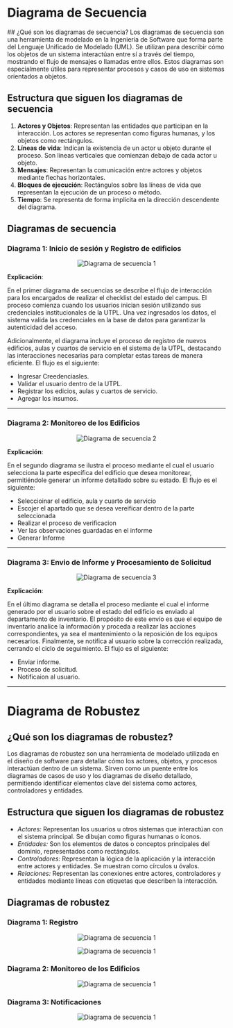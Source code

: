 <h1>Diagrama de Secuencia</h1>
## ¿Qué son los diagramas de secuencia?
Los diagramas de secuencia son una herramienta de modelado en la Ingeniería de Software que forma parte del Lenguaje Unificado de Modelado (UML). Se utilizan para describir cómo los objetos de un sistema interactúan entre sí a través del tiempo, mostrando el flujo de mensajes o llamadas entre ellos. Estos diagramas son especialmente útiles para representar procesos y casos de uso en sistemas orientados a objetos.

## Estructura que siguen los diagramas de secuencia
1. **Actores y Objetos**: Representan las entidades que participan en la interacción. Los actores se representan como figuras humanas, y los objetos como rectángulos.
2. **Líneas de vida**: Indican la existencia de un actor u objeto durante el proceso. Son líneas verticales que comienzan debajo de cada actor u objeto.
3. **Mensajes**: Representan la comunicación entre actores y objetos mediante flechas horizontales.
4. **Bloques de ejecución**: Rectángulos sobre las líneas de vida que representan la ejecución de un proceso o método.
5. **Tiempo**: Se representa de forma implícita en la dirección descendente del diagrama.

## Diagramas de secuencia

### Diagrama 1: Inicio de sesión y Registro de edificios

<p align="center">
  <img src="https://github.com/user-attachments/assets/7f299cc6-e89f-4a8d-bdc0-5a64130b9308" alt="Diagrama de secuencia 1 "/>
</p>

**Explicación**:  

En el primer diagrama de secuencias se describe el flujo de interacción para los encargados de realizar el checklist del estado del campus. El proceso comienza cuando los usuarios inician sesión utilizando sus credenciales institucionales de la UTPL. Una vez ingresados los datos, el sistema valida las credenciales en la base de datos para garantizar la autenticidad del acceso.

Adicionalmente, el diagrama incluye el proceso de registro de nuevos edificios, aulas y cuartos de servicio en el sistema de la UTPL, destacando las interacciones necesarias para completar estas tareas de manera eficiente. El flujo es el siguiente:

- Ingresar Creedenciasles.  
- Validar el usuario dentro de la UTPL.  
- Registrar los edicios, aulas y cuartos de servicio.
- Agregar los insumos.

---

### Diagrama 2: Monitoreo de los Edificios

<p align="center">
  <img src="https://github.com/user-attachments/assets/f1f9ce9c-dcd3-437a-a825-a731bd9a718b" alt="Diagrama de secuencia 2"/>
</p>


**Explicación**: 

En el segundo diagrama se ilustra el proceso mediante el cual el usuario selecciona la parte específica del edificio que desea monitorear, permitiéndole generar un informe detallado sobre su estado. El flujo es el siguiente:

- Seleccioinar el edificio, aula y cuarto de servicio
- Escojer el apartado que se desea vereificar dentro de la parte seleccionada 
- Realizar el proceso de verificacion
- Ver las observaciones guardadas en el informe
- Generar Informe

---

### Diagrama 3: Envio de Informe y Procesamiento de Solicitud

<p align="center">
  <img src="https://github.com/user-attachments/assets/13c57a6e-b26a-4325-a0a9-74a3808067ab" alt="Diagrama de secuencia 3"/>
</p>

**Explicación**:  

En el último diagrama se detalla el proceso mediante el cual el informe generado por el usuario sobre el estado del edificio es enviado al departamento de inventario. El propósito de este envío es que el equipo de inventario analice la información y proceda a realizar las acciones correspondientes, ya sea el mantenimiento o la reposición de los equipos necesarios. Finalmente, se notifica al usuario sobre la corrección realizada, cerrando el ciclo de seguimiento. El flujo es el siguiente:  
- Enviar informe.  
- Proceso de solicitud.  
- Notificaion al usuario.

---

<h1>Diagrama de Robustez</h1>

## ¿Qué son los diagramas de robustez?  
Los diagramas de robustez son una herramienta de modelado utilizada en el diseño de software para detallar cómo los actores, objetos, y procesos interactúan dentro de un sistema. Sirven como un puente entre los diagramas de casos de uso y los diagramas de diseño detallado, permitiendo identificar elementos clave del sistema como actores, controladores y entidades.  

## Estructura que siguen los diagramas de robustez  

- *Actores:* Representan los usuarios u otros sistemas que interactúan con el sistema principal. Se dibujan como figuras humanas o íconos.  
- *Entidades:* Son los elementos de datos o conceptos principales del dominio, representados como rectángulos.  
- *Controladores:* Representan la lógica de la aplicación y la interacción entre actores y entidades. Se muestran como círculos u óvalos.  
- *Relaciones:* Representan las conexiones entre actores, controladores y entidades mediante líneas con etiquetas que describen la interacción.

## Diagramas de robustez

### Diagrama 1: Registro

<p align="center">
  <img src="https://github.com/user-attachments/assets/9c0b7e68-80d8-484f-ac13-ae1daf49e0a8" alt="Diagrama de secuencia 1 "/>
</p>

<p align="center">
  <img src="https://github.com/user-attachments/assets/8db15e1f-4c3a-44d1-9a8d-c57864cd7274" alt="Diagrama de secuencia 1 "/>
</p>

### Diagrama 2: Monitoreo de los Edificios

<p align="center">
  <img src="https://github.com/user-attachments/assets/8fd298e8-c6f0-4f2b-8355-8f72dbcfe8f8" alt="Diagrama de secuencia 1 "/>
</p>

### Diagrama 3: Notificaciones

<p align="center">
  <img src="https://github.com/user-attachments/assets/ad6f1c04-b30d-4764-91c8-f8fc2e370a6b" alt="Diagrama de secuencia 1 "/>
</p>

